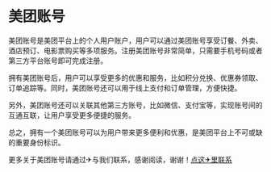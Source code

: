 # 美团账号

美团账号是美团平台上的个人用户账户，用户可以通过美团账号享受订餐、外卖、酒店预订、电影票购买等多项服务。注册美团账号非常简单，只需要手机号码或者第三方平台账号即可完成注册。

拥有美团账号后，用户可以享受更多的优惠和服务，比如积分兑换、优惠券领取、订单追踪等。同时，美团账号还可以用于线上支付和订单管理，方便快捷。

另外，美团账号还可以关联其他第三方账号，比如微信、支付宝等，实现账号间的互通互联，让用户享受更多便捷的服务。

总之，拥有一个美团账号可以为用户带来更多便利和优惠，是美团平台上不可或缺的重要身份标识。

更多关于美团账号请通过✈与我们联系，感谢阅读，谢谢！[点这✈里联系](https://a.k02.cc)